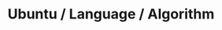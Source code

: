 ---
# file: !my-blog.md
layout: list
title: Ubuntu / Language / Algorithm
slug: ubuntu-python-algorithm
menu: true
permalink: /ubuntu-python-algorithm/
order: 2
sitemap: false
description: >
    Ubuntu, Language, Algorithm 와 관련된 게시물이 업로드 됩니다.  

    1. [Ubuntu]    

    2. [Python, C++, C, C#]  

    3. [Algorithm]  

# accent_color: rgb(38,139,210)
# accent_image:
#   background: rgb(32,32,32)
#   overlay:    false
---